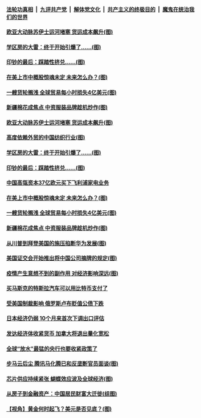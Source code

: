 ####  [法轮功真相](../../../../basic/blob/master/README.md?t=03262131) &nbsp;|&nbsp; [九评共产党](../../../../9ping.md/blob/master/README.md?t=03262131) &nbsp;|&nbsp; [解体党文化](../../../../jtdwh.md/blob/master/README.md?t=03262131)  &nbsp;|&nbsp; [共产主义的终极目的](../../../../gczydzjmd.md/blob/master/README.md?t=03262131) &nbsp;|&nbsp; [魔鬼在统治我们的世界](../../../../mgztzwmdsj.md/blob/master/README.md?t=03262131) 

#### [欧亚大动脉苏伊士运河堵塞 货运成本飙升(图)](../pages/p5/966778.md?t=03262131) 

#### [学区房的大雷：终于开始引爆了……(图)](../pages/p5/966773.md?t=03262131) 

#### [印钞的最后：踩踏性挤兑……(图)](../pages/p5/966767.md?t=03262131) 

#### [在美上市中概股惊魂未定 未来怎么办？(图)](../pages/p5/966730.md?t=03262131) 

#### [一艘货轮搁浅 全球贸易每小时损失4亿美元(图)](../pages/p5/966624.md?t=03262131) 

#### [新疆棉花成焦点 中资服装品牌趁机炒作(图)](../pages/p5/966714.md?t=03262131) 

#### [欧亚大动脉苏伊士运河堵塞 货运成本飙升(图)](../pages/p5/966778.md?t=03262131) 

#### [高度依赖外贸的中国纺织行业(图)](../pages/p5/966781.md?t=03262131) 

#### [学区房的大雷：终于开始引爆了……(图)](../pages/p5/966773.md?t=03262131) 

#### [印钞的最后：踩踏性挤兑……(图)](../pages/p5/966767.md?t=03262131) 

#### [中国高瓴资本37亿欧元买下飞利浦家电业务](../pages/p5/966744.md?t=03262131) 

#### [在美上市中概股惊魂未定 未来怎么办？(图)](../pages/p5/966730.md?t=03262131) 

#### [一艘货轮搁浅 全球贸易每小时损失4亿美元(图)](../pages/p5/966624.md?t=03262131) 

#### [新疆棉花成焦点 中资服装品牌趁机炒作(图)](../pages/p5/966714.md?t=03262131) 

#### [从川普到拜登美国的施压掐断华为发展(图)](../pages/p5/966650.md?t=03262131) 

#### [美国证交会开始推出将中国公司摘牌的规定(图)](../pages/p5/966643.md?t=03262131) 

#### [疫情产生意想不到的副作用 对经济影响深远(图)](../pages/p5/966630.md?t=03262131) 

#### [买马斯克的特斯拉汽车可以用比特币支付了](../pages/p5/966629.md?t=03262131) 

#### [受美国制裁影响 俄罗斯卢布贬值公债下跌](../pages/p5/966627.md?t=03262131) 

#### [日本经济仍弱 10个月来首次下调出口评估](../pages/p5/966625.md?t=03262131) 

#### [发达经济体收紧货币 加拿大将退出量化宽松](../pages/p5/966618.md?t=03262131) 

#### [全球“放水”最猛的央行也要收紧政策了](../pages/p5/966617.md?t=03262131) 

#### [步马云后尘 腾讯马化腾已和反垄断官员面谈(图)](../pages/p5/966604.md?t=03262131) 

#### [芯片供应持续紧张 蝴蝶效应波及全球经济(图)](../pages/p5/966555.md?t=03262131) 

#### [从房子到金融资产：中国居民财富大迁徙(组图)](../pages/p5/966548.md?t=03262131) 

#### [【视角】黄金何时起飞？美元是否见底？(图)](../pages/p5/966553.md?t=03262131) 

